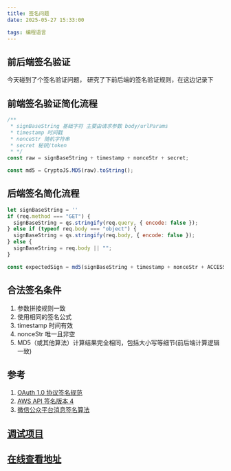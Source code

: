 ```yaml
---
title: 签名问题
date: 2025-05-27 15:33:00

tags: 编程语言
---
```


## 前后端签名验证

今天碰到了个签名验证问题， 研究了下前后端的签名验证规则，在这边记录下

<!-- more -->
## 前端签名验证简化流程

```js
/**
 * signBaseString 基础字符 主要由请求参数 body/urlParams
 * timestamp 时间戳
 * nonceStr 随机字符串
 * secret 秘钥/token
 * */
const raw = signBaseString + timestamp + nonceStr + secret;

const md5 = CryptoJS.MD5(raw).toString();
```

## 后端签名简化流程

```js
let signBaseString = ''
if (req.method === "GET") {
  signBaseString = qs.stringify(req.query, { encode: false });
} else if (typeof req.body === "object") {
  signBaseString = qs.stringify(req.body, { encode: false });
} else {
  signBaseString = req.body || "";
}

const expectedSign = md5(signBaseString + timestamp + nonceStr + ACCESS_SECRET);
```

## 合法签名条件

1. 参数拼接规则一致
2. 使用相同的签名公式
3. timestamp 时间有效
4. nonceStr 唯一且非空
5. MD5（或其他算法）计算结果完全相同，包括大小写等细节(前后端计算逻辑一致)


## 参考
1. [OAuth 1.0 协议签名规范](https://oauth.net/core/1.0/#signing_process)
2. [AWS API 签名版本 4](https://docs.aws.amazon.com/general/latest/gr/signature-version-4.html)
3. [微信公众平台消息签名算法](https://developers.weixin.qq.com/doc/offiaccount/Basic_Information/Access_Overview.html#%E6%8A%95%E7%A8%BF%E6%A0%87%E8%AF%81)

## [调试项目](https://github.com/a417420427/sign-validator)

## [在线查看地址](http://secretclubscn.com/sign-validator)